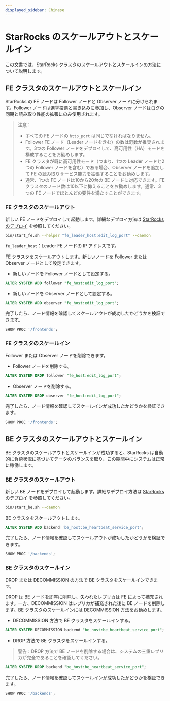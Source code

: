 ```yaml
---
displayed_sidebar: Chinese
---
```


# StarRocks のスケールアウトとスケールイン

この文書では、StarRocks クラスタのスケールアウトとスケールインの方法について説明します。

## FE クラスタのスケールアウトとスケールイン

StarRocks の FE ノードは Follower ノードと Observer ノードに分けられます。Follower ノードは選挙投票と書き込みに参加し、Observer ノードはログの同期と読み取り性能の拡張にのみ使用されます。

> 注意：
>
> * すべての FE ノードの `http_port` は同じでなければなりません。
> * Follower FE ノード（Leader ノードを含む）の数は奇数が推奨されます。3つの Follower ノードをデプロイして、高可用性（HA）モードを構成することをお勧めします。
> * FE クラスタが既に高可用性モード（つまり、1つの Leader ノードと2つの Follower ノードを含む）である場合、Observer ノードを追加して FE の読み取りサービス能力を拡張することをお勧めします。
> * 通常、1つの FE ノードは10から20台の BE ノードに対応できます。FE クラスタのノード数は10以下に抑えることをお勧めします。通常、3つの FE ノードでほとんどの要件を満たすことができます。

### FE クラスタのスケールアウト

新しい FE ノードをデプロイして起動します。詳細なデプロイ方法は [StarRocks のデプロイ](../deployment/deploy_manually.md) を参照してください。

```bash
bin/start_fe.sh --helper "fe_leader_host:edit_log_port" --daemon
```

`fe_leader_host`：Leader FE ノードの IP アドレスです。

FE クラスタをスケールアウトします。新しいノードを Follower または Observer ノードとして設定できます。

* 新しいノードを Follower ノードとして設定する。

```sql
ALTER SYSTEM ADD follower "fe_host:edit_log_port";
```

* 新しいノードを Observer ノードとして設定する。

```sql
ALTER SYSTEM ADD observer "fe_host:edit_log_port";
```

完了したら、ノード情報を確認してスケールアウトが成功したかどうかを検証できます。

```sql
SHOW PROC '/frontends';
```

### FE クラスタのスケールイン

Follower または Observer ノードを削除できます。

* Follower ノードを削除する。

```sql
ALTER SYSTEM DROP follower "fe_host:edit_log_port";
```

* Observer ノードを削除する。

```sql
ALTER SYSTEM DROP observer "fe_host:edit_log_port";
```

完了したら、ノード情報を確認してスケールインが成功したかどうかを検証できます。

```sql
SHOW PROC '/frontends';
```

## BE クラスタのスケールアウトとスケールイン

BE クラスタのスケールアウトとスケールインが成功すると、StarRocks は自動的に負荷状況に基づいてデータのバランスを取り、この期間中にシステムは正常に稼働します。

### BE クラスタのスケールアウト

新しい BE ノードをデプロイして起動します。詳細なデプロイ方法は [StarRocks のデプロイ](../deployment/deploy_manually.md) を参照してください。

```bash
bin/start_be.sh --daemon
```

BE クラスタをスケールアウトします。

```sql
ALTER SYSTEM ADD backend 'be_host:be_heartbeat_service_port';
```

完了したら、ノード情報を確認してスケールアウトが成功したかどうかを検証できます。

```sql
SHOW PROC '/backends';
```

### BE クラスタのスケールイン

DROP または DECOMMISSION の方法で BE クラスタをスケールインできます。

DROP は BE ノードを即座に削除し、失われたレプリカは FE によって補充されます。一方、DECOMMISSION はレプリカが補充された後に BE ノードを削除します。BE クラスタのスケールインには DECOMMISSION 方法をお勧めします。

* DECOMMISSION 方法で BE クラスタをスケールインする。

```sql
ALTER SYSTEM DECOMMISSION backend "be_host:be_heartbeat_service_port";
```

* DROP 方法で BE クラスタをスケールインする。

> 警告：DROP 方法で BE ノードを削除する場合は、システムの三重レプリカが完全であることを確認してください。

```sql
ALTER SYSTEM DROP backend "be_host:be_heartbeat_service_port";
```

完了したら、ノード情報を確認してスケールインが成功したかどうかを検証できます。

```sql
SHOW PROC '/backends';
```
